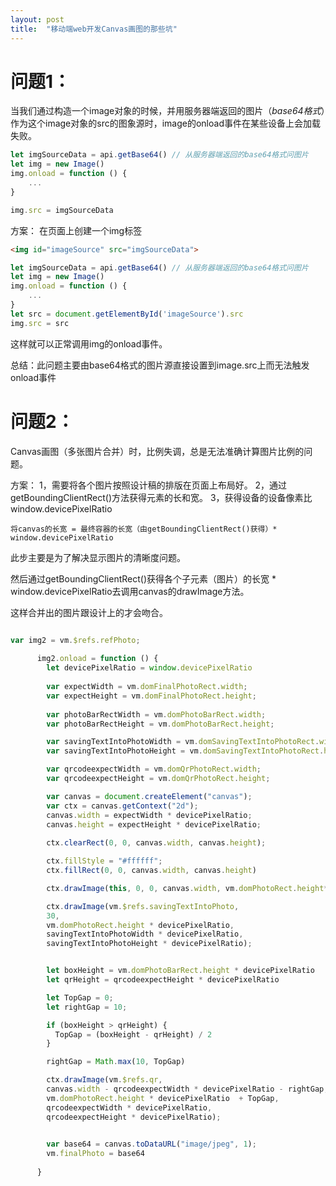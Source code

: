 ```yaml
---
layout: post
title:  "移动端web开发Canvas画图的那些坑"
---
```


# 问题1：
当我们通过构造一个image对象的时候，并用服务器端返回的图片（*base64格式*）作为这个image对象的src的图象源时，image的onload事件在某些设备上会加载失败。

```js
let imgSourceData = api.getBase64() // 从服务器端返回的base64格式问图片
let img = new Image()
img.onload = function () {
    ...
}

img.src = imgSourceData
```

方案：
在页面上创建一个img标签

```html
<img id="imageSource" src="imgSourceData">
```

```js
let imgSourceData = api.getBase64() // 从服务器端返回的base64格式问图片
let img = new Image()
img.onload = function () {
    ...
}
let src = document.getElementById('imageSource').src
img.src = src
```

这样就可以正常调用img的onload事件。

总结：此问题主要由base64格式的图片源直接设置到image.src上而无法触发onload事件

# 问题2：
Canvas画图（多张图片合并）时，比例失调，总是无法准确计算图片比例的问题。

方案：
1，需要将各个图片按照设计稿的排版在页面上布局好。
2，通过getBoundingClientRect()方法获得元素的长和宽。
3，获得设备的设备像素比window.devicePixelRatio

```
将canvas的长宽 = 最终容器的长宽（由getBoundingClientRect()获得）* window.devicePixelRatio
```
此步主要是为了解决显示图片的清晰度问题。

然后通过getBoundingClientRect()获得各个子元素（图片）的长宽 * window.devicePixelRatio去调用canvas的drawImage方法。

这样合并出的图片跟设计上的才会吻合。

```js

var img2 = vm.$refs.refPhoto;
      
      img2.onload = function () {
        let devicePixelRatio = window.devicePixelRatio
        
        var expectWidth = vm.domFinalPhotoRect.width;
        var expectHeight = vm.domFinalPhotoRect.height;
      
        var photoBarRectWidth = vm.domPhotoBarRect.width;
        var photoBarRectHeight = vm.domPhotoBarRect.height;

        var savingTextIntoPhotoWidth = vm.domSavingTextIntoPhotoRect.width;
        var savingTextIntoPhotoHeight = vm.domSavingTextIntoPhotoRect.height;

        var qrcodeexpectWidth = vm.domQrPhotoRect.width;
        var qrcodeexpectHeight = vm.domQrPhotoRect.height;

        var canvas = document.createElement("canvas");
        var ctx = canvas.getContext("2d");
        canvas.width = expectWidth * devicePixelRatio;
        canvas.height = expectHeight * devicePixelRatio;
    
        ctx.clearRect(0, 0, canvas.width, canvas.height);

        ctx.fillStyle = "#ffffff";
        ctx.fillRect(0, 0, canvas.width, canvas.height)

        ctx.drawImage(this, 0, 0, canvas.width, vm.domPhotoRect.height*devicePixelRatio);

        ctx.drawImage(vm.$refs.savingTextIntoPhoto, 
        30, 
        vm.domPhotoRect.height * devicePixelRatio, 
        savingTextIntoPhotoWidth * devicePixelRatio, 
        savingTextIntoPhotoHeight * devicePixelRatio);


        let boxHeight = vm.domPhotoBarRect.height * devicePixelRatio
        let qrHeight = qrcodeexpectHeight * devicePixelRatio

        let TopGap = 0;
        let rightGap = 10;

        if (boxHeight > qrHeight) {
          TopGap = (boxHeight - qrHeight) / 2
        }

        rightGap = Math.max(10, TopGap)

        ctx.drawImage(vm.$refs.qr, 
        canvas.width - qrcodeexpectWidth * devicePixelRatio - rightGap, 
        vm.domPhotoRect.height * devicePixelRatio  + TopGap, 
        qrcodeexpectWidth * devicePixelRatio, 
        qrcodeexpectHeight * devicePixelRatio);
        

        var base64 = canvas.toDataURL("image/jpeg", 1);
        vm.finalPhoto = base64
  
      }



```
